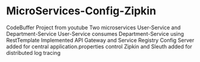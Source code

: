 # MicroServices-Config-Zipkin
CodeBuffer Project from youtube
Two microservices User-Service and Department-Service
User-Service consumes Department-Service using RestTemplate
Implemented API Gateway and Service Registry
Config Server added for central application.properties control
Zipkin and Sleuth added for distributed log tracing
